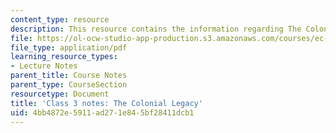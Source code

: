```yaml
---
content_type: resource
description: This resource contains the information regarding The Colonial Legacy.
file: https://ol-ocw-studio-app-production.s3.amazonaws.com/courses/ec-701j-d-lab-i-development-fall-2009/4bb4872e5911ad271e845bf28411dcb1_MITEC_701JF09_lec03_notes.pdf
file_type: application/pdf
learning_resource_types:
- Lecture Notes
parent_title: Course Notes
parent_type: CourseSection
resourcetype: Document
title: 'Class 3 notes: The Colonial Legacy'
uid: 4bb4872e-5911-ad27-1e84-5bf28411dcb1
---
```

